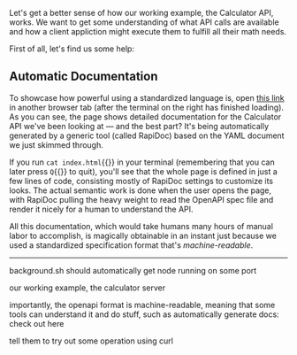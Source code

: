 Let's get a better sense of how our working example, the Calculator API, works.
We want to get some understanding of what API calls are available and how a
client appliction might execute them to fulfill all their math needs.

First of all, let's find us some help:

## Automatic Documentation

To showcase how powerful using a standardized language is, open
[this link]({{TRAFFIC_HOST1_3000}}) in another browser tab (after the terminal
on the right has finished loading). As you can see, the page shows detailed
documentation for the Calculator API we've been looking at — and the best part?
It's being automatically generated by a generic tool (called RapiDoc) based on
the YAML document we just skimmed through.

If you run `cat index.html`{{}} in your terminal (remembering that you can later
press `Q`{{}} to quit), you'll see that the whole page is defined in just a few
lines of code, consisting mostly of RapiDoc settings to customize its looks. The
actual semantic work is done when the user opens the page, with RapiDoc pulling
the heavy weight to read the OpenAPI spec file and render it nicely for a human
to understand the API.

All this documentation, which would take humans many hours of manual labor to
accomplish, is magically obtainable in an instant just because we used a
standardized specification format that's *machine-readable*.

---

background.sh should automatically get node running on some port

our working example, the calculator server

importantly, the openapi format is machine-readable, meaning that some tools can
understand it and do stuff, such as automatically generate docs: check out here

tell them to try out some operation using curl
